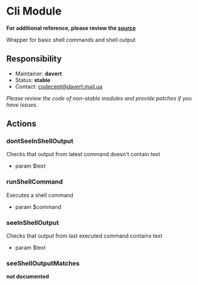 # Cli Module
**For additional reference, please review the [source](https://github.com/Codeception/Codeception/tree/master/src/Codeception/Module/Cli.php)**


Wrapper for basic shell commands and shell output

## Responsibility
* Maintainer: **davert**
* Status: **stable**
* Contact: codecept@davert.mail.ua

*Please review the code of non-stable modules and provide patches if you have issues.*

## Actions


### dontSeeInShellOutput


Checks that output from latest command doesn't contain text

 * param $text



### runShellCommand


Executes a shell command

 * param $command


### seeInShellOutput


Checks that output from last executed command contains text

 * param $text


### seeShellOutputMatches

__not documented__
